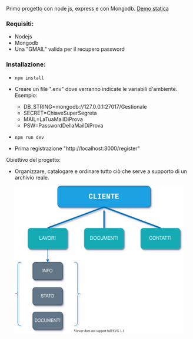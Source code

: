 Primo progetto con node js, express e con Mongodb.
[Demo statica](https://demo-gestionale.herokuapp.com/)

### Requisiti:
  - Nodejs
  - Mongodb
  - Una "GMAIL" valida per il recupero password

### Installazione:
  - `npm install`
  - Creare un file ".env" dove verranno indicate le variabili d'ambiente. Esempio:
      - DB_STRING=mongodb://127.0.0.1:27017/Gestionale
      - SECRET=ChiaveSuperSegreta
      - MAIL=LaTuaMailDiProva
      - PSW=PasswordDellaMailDiProva
      
  - `npm run dev`
  -  Prima registrazione "http://localhost:3000/register" 


Obiettivo del progetto:
  - Organizzare, catalogare e ordinare tutto ciò che serve a supporto di un archivio reale.

<p align="center">
  <img width="460" height="400" src="/public/img/flow.svg">
</p>
